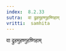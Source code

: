 ```yaml
---
index:  8.2.33
sutra:  वा द्रुहमुहष्णुहष्णिहाम्
vritti:  samhita 
---
```


वा द्रुहमुहष्णुहष्णिहाम्

